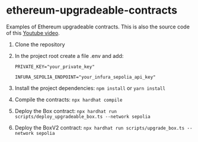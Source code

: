 # ethereum-upgradeable-contracts
Examples of Ethereum upgradeable contracts. This is also the source code of this [Youtube video](https://www.youtube.com/watch?v=7-EoVgHwVnc&t=2s).

1. Clone the repository
2. In the project root create a file .env and add:
   
    `PRIVATE_KEY="your_private_key"`
   
    `INFURA_SEPOLIA_ENDPOINT="your_infura_sepolia_api_key"`
4.  Install the project dependencies: `npm install` or `yarn install`
5.  Compile the contracts: `npx hardhat compile`
7.  Deploy the Box contract: `npx hardhat run scripts/deploy_upgradeable_box.ts --network sepolia`
8.  Deploy the BoxV2 contract: `npx hardhat run scripts/upgrade_box.ts --network sepolia`
